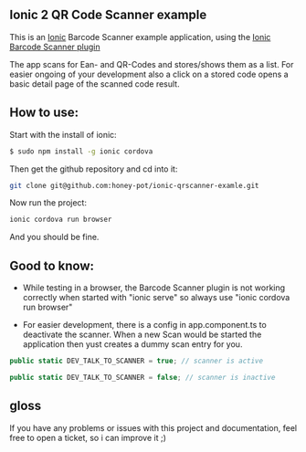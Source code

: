 ## Ionic 2 QR Code Scanner example
This is an [Ionic](http://ionicframework.com/docs/) Barcode Scanner example application, using the [Ionic Barcode Scanner plugin](https://ionicframework.com/docs/native/barcode-scanner/)

The app scans for Ean- and QR-Codes and stores/shows them as a list.
For easier ongoing of your development also a click on a stored code opens a basic detail page of the scanned code result. 

## How to use:
Start with the install of ionic:

```bash
$ sudo npm install -g ionic cordova
```

Then get the github repository and cd into it:
```bash
git clone git@github.com:honey-pot/ionic-qrscanner-examle.git
```

Now run the project:
```bash
ionic cordova run browser
```

And you should be fine.

## Good  to know:
- While testing in a browser,  the Barcode Scanner plugin is not working correctly when started with "ionic serve" so always use "ionic cordova run browser"

- For easier development, there is a config in app.component.ts to deactivate the scanner. When a new Scan would be started the application then yust creates a dummy scan entry for you.
```typescript
public static DEV_TALK_TO_SCANNER = true; // scanner is active

public static DEV_TALK_TO_SCANNER = false; // scanner is inactive
```

## gloss
If you have any problems or issues with this project and documentation,  feel free to open a ticket, so i can improve it ;)